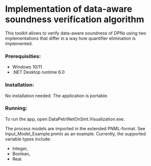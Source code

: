 # Implementation of data-aware soundness verification algorithm

This toolkit allows to verify data-aware soundness of DPNs using two implementations that differ in a way how quantifier elimination is implemented.

### Prerequisities:
- Windows 10/11
- .NET Desktop runtime 6.0

### Installation:
No installation needed. The application is portable.

### Running:
To run the app, open DataPetriNetOnSmt.Visualization.exe.

The process models are imported in the extended PNML-format. See Input_Model_Example.pnmlx as an example. 
Currently, the supported variable types include:
- Integer,
- Boolean,
- Real.
